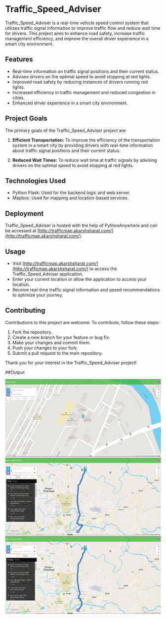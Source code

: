 # Traffic_Speed_Adviser

Traffic_Speed_Adviser is a real-time vehicle speed control system that utilizes traffic signal information to improve traffic flow and reduce wait time for drivers. This project aims to enhance road safety, increase traffic management efficiency, and improve the overall driver experience in a smart city environment.

## Features

- Real-time information on traffic signal positions and their current status.
- Advises drivers on the optimal speed to avoid stopping at red lights.
- Improved road safety by reducing instances of drivers running red lights.
- Increased efficiency in traffic management and reduced congestion in cities.
- Enhanced driver experience in a smart city environment.

## Project Goals

The primary goals of the Traffic_Speed_Adviser project are:

1. **Efficient Transportation:** To improve the efficiency of the transportation system in a smart city by providing drivers with real-time information about traffic signal positions and their current status.

2. **Reduced Wait Times:** To reduce wait time at traffic signals by advising drivers on the optimal speed to avoid stopping at red lights.

## Technologies Used

- Python Flask: Used for the backend logic and web server.
- Mapbox: Used for mapping and location-based services.

## Deployment

Traffic_Speed_Adviser is hosted with the help of PythonAnywhere and can be accessed at [http://trafficmap.akarshsharat.com/](http://trafficmap.akarshsharat.com/).

## Usage

- Visit [http://trafficmap.akarshsharat.com/](http://trafficmap.akarshsharat.com/) to access the Traffic_Speed_Adviser application.
- Enter your current location or allow the application to access your location.
- Receive real-time traffic signal information and speed recommendations to optimize your journey.

## Contributing

Contributions to this project are welcome. To contribute, follow these steps:

1. Fork the repository.
2. Create a new branch for your feature or bug fix.
3. Make your changes and commit them.
4. Push your changes to your fork.
5. Submit a pull request to the main repository.

Thank you for your interest in the Traffic_Speed_Adviser project!

##Output

![Output Image 1](Output/1.png)
![Output Image 2](Output/2.png)
![Output Image 3](Output/3.png)

